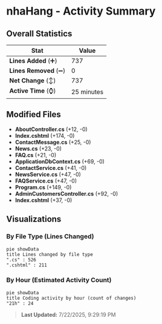 # nhaHang - Activity Summary 

## Overall Statistics

| Stat                   | Value                                                             |
| ---------------------- | ----------------------------------------------------------------- |
| **Lines Added** (➕)   | 737                                          |
| **Lines Removed** (➖) | 0                                        |
| **Net Change** (↕)    | 737                |
| **Active Time** (⌚)   | 25 minutes |


## Modified Files
- **AboutController.cs** (+12, -0)
- **Index.cshtml** (+174, -0)
- **ContactMessage.cs** (+25, -0)
- **News.cs** (+23, -0)
- **FAQ.cs** (+21, -0)
- **ApplicationDbContext.cs** (+69, -0)
- **ContactService.cs** (+41, -0)
- **NewsService.cs** (+47, -0)
- **FAQService.cs** (+47, -0)
- **Program.cs** (+149, -0)
- **AdminCustomersController.cs** (+92, -0)
- **Index.cshtml** (+37, -0)

## Visualizations

### By File Type (Lines Changed)

```mermaid
pie showData
title Lines changed by file type
".cs" : 526
".cshtml" : 211
```

### By Hour (Estimated Activity Count)

```mermaid
pie showData
title Coding activity by hour (count of changes)
"21h" : 24
```


> **Last Updated:** 7/22/2025, 9:29:19 PM